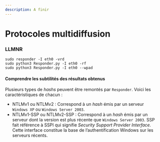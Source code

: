 ```yaml
---
description: A finir
---
```


# Protocoles multidiffusion

### LLMNR

```
sudo responder -I eth0 -vrd
sudo python3 Responder.py -I eth0 -rf
sudo python3 Responder.py -I eth0 --wpad
```

#### Comprendre les subtilités des résultats obtenus

Plusieurs types de _hashs_ peuvent être remontés par `Responder`. Voici les caractéristiques de chacun :

* NTLMv1 ou NTLMv2 : Correspond à un _hash_ émis par un serveur `Windows XP` ou `Windows Server 2003`.&#x20;
* NTLMv1-SSP ou NTLMv2-SSP : Correspond à un _hash_ émis par un serveur dont la version est plus récente que `Windows Server 2003`. SSP fait référence à SSPI qui signifie _Security Support Provider Interface._ Cette interface constitue la base de l’authentification Windows sur les serveurs récents.
